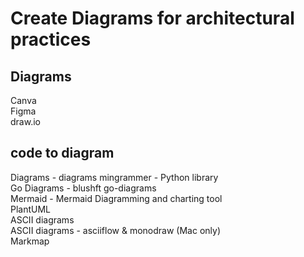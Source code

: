 # Create Diagrams for architectural practices
## Diagrams
Canva  
Figma  
draw.io  

## code to diagram
Diagrams - diagrams mingrammer - Python library  
Go Diagrams - blushft go-diagrams  
Mermaid - Mermaid Diagramming and charting tool  
PlantUML  
ASCII diagrams  
ASCII diagrams - asciiflow & monodraw (Mac only)  
Markmap  
